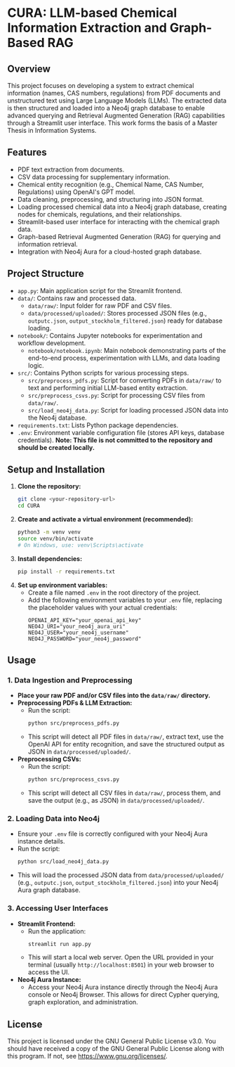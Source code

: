 # CURA: LLM-based Chemical Information Extraction and Graph-Based RAG

## Overview
This project focuses on developing a system to extract chemical information (names, CAS numbers, regulations) from PDF documents and unstructured text using Large Language Models (LLMs). The extracted data is then structured and loaded into a Neo4j graph database to enable advanced querying and Retrieval Augmented Generation (RAG) capabilities through a Streamlit user interface. This work forms the basis of a Master Thesis in Information Systems.

## Features
* PDF text extraction from documents.
* CSV data processing for supplementary information.
* Chemical entity recognition (e.g., Chemical Name, CAS Number, Regulations) using OpenAI's GPT model.
* Data cleaning, preprocessing, and structuring into JSON format.
* Loading processed chemical data into a Neo4j graph database, creating nodes for chemicals, regulations, and their relationships.
* Streamlit-based user interface for interacting with the chemical graph data.
* Graph-based Retrieval Augmented Generation (RAG) for querying and information retrieval.
* Integration with Neo4j Aura for a cloud-hosted graph database.

## Project Structure
* `app.py`: Main application script for the Streamlit frontend.
* `data/`: Contains raw and processed data.
    * `data/raw/`: Input folder for raw PDF and CSV files.
    * `data/processed/uploaded/`: Stores processed JSON files (e.g., `outputc.json`, `output_stockholm_filtered.json`) ready for database loading.
* `notebook/`: Contains Jupyter notebooks for experimentation and workflow development.
    * `notebook/notebook.ipynb`: Main notebook demonstrating parts of the end-to-end process, experimentation with LLMs, and data loading logic.
* `src/`: Contains Python scripts for various processing steps.
    * `src/preprocess_pdfs.py`: Script for converting PDFs in `data/raw/` to text and performing initial LLM-based entity extraction.
    * `src/preprocess_csvs.py`: Script for processing CSV files from `data/raw/`.
    * `src/load_neo4j_data.py`: Script for loading processed JSON data into the Neo4j database.
* `requirements.txt`: Lists Python package dependencies.
* `.env`: Environment variable configuration file (stores API keys, database credentials). **Note: This file is not committed to the repository and should be created locally.**

## Setup and Installation
1.  **Clone the repository:**
    ```bash
    git clone <your-repository-url>
    cd CURA
    ```
2.  **Create and activate a virtual environment (recommended):**
    ```bash
    python3 -m venv venv
    source venv/bin/activate
    # On Windows, use: venv\Scripts\activate
    ```
3.  **Install dependencies:**
    ```bash
    pip install -r requirements.txt
    ```
4.  **Set up environment variables:**
    * Create a file named `.env` in the root directory of the project.
    * Add the following environment variables to your `.env` file, replacing the placeholder values with your actual credentials:
        ```env
        OPENAI_API_KEY="your_openai_api_key"
        NEO4J_URI="your_neo4j_aura_uri"
        NEO4J_USER="your_neo4j_username"
        NEO4J_PASSWORD="your_neo4j_password"
        ```

## Usage

### 1. Data Ingestion and Preprocessing
* **Place your raw PDF and/or CSV files into the `data/raw/` directory.**
* **Preprocessing PDFs & LLM Extraction:**
    * Run the script:
        ```bash
        python src/preprocess_pdfs.py
        ```
    * This script will detect all PDF files in `data/raw/`, extract text, use the OpenAI API for entity recognition, and save the structured output as JSON in `data/processed/uploaded/`.
* **Preprocessing CSVs:**
    * Run the script:
        ```bash
        python src/preprocess_csvs.py
        ```
    * This script will detect all CSV files in `data/raw/`, process them, and save the output (e.g., as JSON) in `data/processed/uploaded/`.

### 2. Loading Data into Neo4j
* Ensure your `.env` file is correctly configured with your Neo4j Aura instance details.
* Run the script:
    ```bash
    python src/load_neo4j_data.py
    ```
* This will load the processed JSON data from `data/processed/uploaded/` (e.g., `outputc.json`, `output_stockholm_filtered.json`) into your Neo4j Aura graph database.

### 3. Accessing User Interfaces
* **Streamlit Frontend:**
    * Run the application:
        ```bash
        streamlit run app.py
        ```
    * This will start a local web server. Open the URL provided in your terminal (usually `http://localhost:8501`) in your web browser to access the UI.
* **Neo4j Aura Instance:**
    * Access your Neo4j Aura instance directly through the Neo4j Aura console or Neo4j Browser. This allows for direct Cypher querying, graph exploration, and administration.

## License
This project is licensed under the GNU General Public License v3.0.
You should have received a copy of the GNU General Public License
along with this program. If not, see <https://www.gnu.org/licenses/>.
